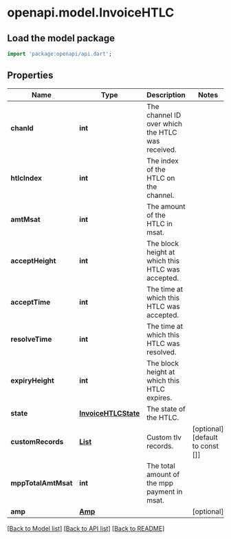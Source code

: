 # openapi.model.InvoiceHTLC

## Load the model package
```dart
import 'package:openapi/api.dart';
```

## Properties
Name | Type | Description | Notes
------------ | ------------- | ------------- | -------------
**chanId** | **int** | The channel ID over which the HTLC was received. | 
**htlcIndex** | **int** | The index of the HTLC on the channel. | 
**amtMsat** | **int** | The amount of the HTLC in msat. | 
**acceptHeight** | **int** | The block height at which this HTLC was accepted. | 
**acceptTime** | **int** | The time at which this HTLC was accepted. | 
**resolveTime** | **int** | The time at which this HTLC was resolved. | 
**expiryHeight** | **int** | The block height at which this HTLC expires. | 
**state** | [**InvoiceHTLCState**](InvoiceHTLCState.md) | The state of the HTLC. | 
**customRecords** | [**List<CustomRecordsEntry>**](CustomRecordsEntry.md) | Custom tlv records. | [optional] [default to const []]
**mppTotalAmtMsat** | **int** | The total amount of the mpp payment in msat. | 
**amp** | [**Amp**](Amp.md) |  | [optional] 

[[Back to Model list]](../README.md#documentation-for-models) [[Back to API list]](../README.md#documentation-for-api-endpoints) [[Back to README]](../README.md)


